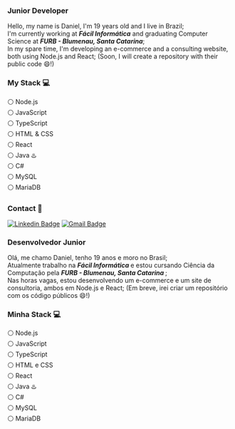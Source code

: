 ### Junior Developer

Hello, my name is Daniel, I'm 19 years old and I live in Brazil; <br>
I'm currently working at <b><i>Fácil Informática</i></b> and graduating Computer Science at <b><i>FURB - Blumenau, Santa Catarina</i></b>; <br>
In my spare time, I'm developing an e-commerce and a consulting website, both using Node.js and React; (Soon, I will create a repository with their public code :smile:!)

### My Stack :computer:

:white_circle: Node.js <br>
:white_circle: JavaScript <br>
:white_circle: TypeScript <br>
:white_circle: HTML & CSS <br>
:white_circle: React <br>
:white_circle: Java :hotsprings: <br>
:white_circle: C# <br>
:white_circle: MySQL <br>
:white_circle: MariaDB <br>

### Contact :email:
[![Linkedin Badge](https://img.shields.io/badge/-DanielBusarello-blue?style=flat-square&logo=Linkedin&logoColor=white&link=https:https://www.linkedin.com/in/daniel-b-255b22109)](https://www.linkedin.com/in/daniel-b-255b22109)
[![Gmail Badge](https://img.shields.io/badge/-danielbusarello11@gmail.com-c14438?style=flat-square&logo=Gmail&logoColor=white&link=mailto:danielbusarello11@gmail.com)](mailto:danielbusarello11@gmail.com)
	
### Desenvolvedor Junior

Olá, me chamo Daniel, tenho 19 anos e moro no Brasil; <br>
Atualmente trabalho na <b> <i> Fácil Informática </i> </b> e estou cursando Ciência da Computação pela <b> <i> FURB - Blumenau, Santa Catarina </i> </b>; <br>
Nas horas vagas, estou desenvolvendo um e-commerce e um site de consultoria, ambos em Node.js e React; (Em breve, irei criar um repositório com os código públicos :smile:!)

### Minha Stack :computer:

:white_circle: Node.js <br>
:white_circle: JavaScript <br>
:white_circle: TypeScript <br>
:white_circle: HTML e CSS <br>
:white_circle: React <br>
:white_circle: Java :hotsprings: <br>
:white_circle: C# <br>
:white_circle: MySQL <br>
:white_circle: MariaDB <br>
